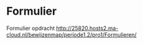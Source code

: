 # Formulier
Formulier opdracht http://25820.hosts2.ma-cloud.nl/bewijzenmap/periode1.2/pro1/Formulieren/
